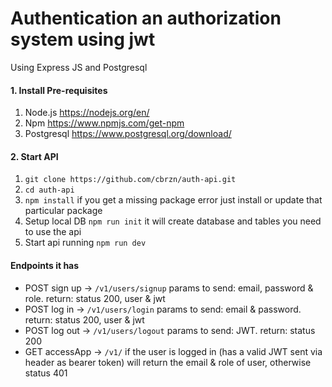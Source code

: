 # Authentication an authorization system using jwt
Using Express JS and Postgresql
#### 1. Install Pre-requisites
1. Node.js https://nodejs.org/en/
2. Npm https://www.npmjs.com/get-npm
3. Postgresql https://www.postgresql.org/download/
#### 2. Start API
1. `git clone https://github.com/cbrzn/auth-api.git`
2. `cd auth-api`
3. `npm install` if you get a missing package error just install or update that particular package
4. Setup local DB `npm run init` it will create database and tables you need to use the api
5. Start api running `npm run dev`

#### Endpoints it has
- POST sign up -> `/v1/users/signup` params to send: email, password & role. return: status 200, user & jwt
- POST log in -> `/v1/users/login` params to send: email & password. return: status 200, user & jwt
- POST log out -> `/v1/users/logout` params to send: JWT. return: status 200
- GET accessApp -> `/v1/` if the user is logged in (has a valid JWT sent via header as bearer token) will return the email & role of user, otherwise status 401